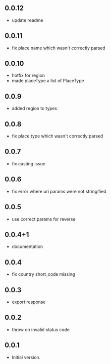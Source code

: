 ## 0.0.12

- update readme

## 0.0.11

- fix place name which wasn't correctly parsed

## 0.0.10

- hotfix for region
- made placeType a list of PlaceType

## 0.0.9

- added region to types

## 0.0.8

- fix place type which wasn't correctly parsed

## 0.0.7

- fix casting issue

## 0.0.6

- fix error where uri params were not stringified

## 0.0.5

- use correct params for reverse

## 0.0.4+1

- documentation

## 0.0.4

- fix country short_code missing

## 0.0.3

- export response

## 0.0.2

- throw on invalid status code

## 0.0.1

- Initial version.
